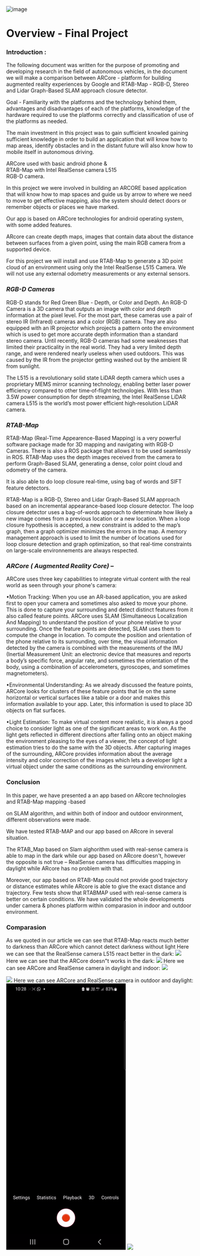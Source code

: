 ![image](https://user-images.githubusercontent.com/74238558/172580322-74437139-6a6c-4bee-8e47-1d3d0cbfbdaa.png)

# Overview - Final Project

### Introduction :
 The following document was written for the purpose of promoting and developing research in the field of autonomous vehicles, in the document we will make a comparison between ARCore - platform for building augmented reality experiences by Google and RTAB-Map - RGB-D, Stereo and Lidar Graph-Based SLAM approach closure detector.

Goal - Familiarity with the platforms and the technology behind them, advantages and disadvantages of each of the platforms, knowledge of the hardware required to use the platforms correctly and classification of use of the platforms as needed.


The main investment in this project was to gain sufficient knowled gaining sufficient knowledge in order to build an application that will know how to map areas, identify obstacles and in the distant future will also know how to mobile itself in autonomous driving.

 ARCore used with basic android phone &  
RTAB-Map with Intel RealSense camera L515  
RGB-D camera.


In this project we were involved in building an ARCORE based application that will know how to map spaces and guide us by arrow to where we need to move to get effective mapping, also the system should detect doors or remember objects or places we have marked.

Our app is based on ARCore technologies for android operating system, with some added features.

ARcore can create depth maps, images that contain data about the distance between surfaces from a given point, using the main RGB camera from a supported device.

For this project we will install and use RTAB-Map to generate a 3D point cloud of an environment using only the Intel RealSense L515 Camera. We will not use any external odometry measurements or any external sensors.


### _RGB-D Cameras_


RGB-D stands for Red Green Blue - Depth, or Color and Depth. An RGB-D Camera is a 3D camera that outputs an image with color and depth information at the pixel level. For the most part, these cameras use a pair of stereo IR (Infrared) cameras and a color (RGB) camera. They are also equipped with an IR projector which projects a pattern onto the environment which is used to get more accurate depth information than a standard stereo camera. Until recently, RGB-D cameras had some weaknesses that limited their practicality in the real world. They had a very limited depth range, and were rendered nearly useless when used outdoors. This was caused by the IR from the projector getting washed out by the ambient IR from sunlight.

The L515 is a revolutionary solid state LiDAR depth camera which uses a proprietary MEMS mirror scanning technology, enabling better laser power efficiency compared to other time‑of‑flight technologies. With less than 3.5W power consumption for depth streaming, the Intel RealSense LiDAR camera L515 is the world’s most power efficient high‑resolution LiDAR camera.




### _RTAB-Map_


RTAB-Map (Real-Time Appearence-Based Mapping) is a very powerful software package made for 3D mapping and navigating with RGB-D Cameras. There is also a ROS package that allows it to be used seamlessly in ROS. RTAB-Map uses the depth images received from the camera to perform Graph-Based SLAM, generating a dense, color point cloud and odometry of the camera.


It is also able to do loop closure real-time, using bag of words and SIFT feature detectors.

RTAB-Map is a RGB-D, Stereo and Lidar Graph-Based SLAM approach based on an incremental appearance-based loop closure detector. The loop closure detector uses a bag-of-words approach to determinate how likely a new image comes from a previous location or a new location. When a loop closure hypothesis is accepted, a new constraint is added to the map’s graph, then a graph optimizer minimizes the errors in the map. A memory management approach is used to limit the number of locations used for loop closure detection and graph optimization, so that real-time constraints on large-scale environnements are always respected.




### _ARCore ( Augmented Reality Core) –_


ARCore uses three key capabilities to integrate virtual content with the real world as seen through your phone's camera:

•Motion Tracking: When you use an AR-based application, you are asked first to open your camera and sometimes also asked to move your phone. This is done to capture your surrounding and detect distinct features from it also called feature points. ARCore uses SLAM (Simultaneous Localization And Mapping) to understand the position of your phone relative to your surrounding. Once the feature points are detected, SLAM uses them to compute the change in location. To compute the position and orientation of the phone relative to its surrounding, over time, the visual information detected by the camera is combined with the measurements of the IMU (Inertial Measurement Unit: an electronic device that measures and reports a body’s specific force, angular rate, and sometimes the orientation of the body, using a combination of accelerometers, gyroscopes, and sometimes magnetometers).

•Environmental Understanding: As we already discussed the feature points, ARCore looks for clusters of these feature points that lie on the same horizontal or vertical surfaces like a table or a door and makes this information available to your app. Later, this information is used to place 3D objects on flat surfaces.

•Light Estimation: To make virtual content more realistic, it is  always a good choice to consider light as one of the significant areas to work on. As the light gets reflected in different directions after falling onto an object making the environment pleasing to the eyes of a viewer, the concept of light estimation tries to do the same with the 3D objects. After capturing images of the surrounding, ARCore provides information about the average intensity and color correction of the images which lets a developer light a virtual object under the same conditions as the surrounding environment.



### Conclusion

In this paper, we have presented a an app based on ARcore technologies and RTAB-Map mapping -based

on SLAM algorithm, and within both of indoor and outdoor environment, different observations were made.

We have tested RTAB-MAP and our app based on ARcore in several situation.

The RTAB_Map based on Slam alghorithm used with real-sense camera is able to map in the dark while our app based on ARcore doesn't, however the opposite is not true – RealSense camera has difficulties mapping in daylight while ARcore has no problem with that.

Moreover, our app based on  RTAB-Map  could not provide good trajectory or distance estimates while ARcore is able to give the exact distance and trajectory. Few tests show that RTABMAP used with real-sense camera is better on certain conditions. We have validated the whole developments under camera & phones platform within comparasion  in indoor and outdoor environment.

### Comparasion
As we quoted in our article we can see that RTAB-Map reacts much better to darkness than ARCore which cannot detect darkness without light
Here we can see that the RealSense camera L515 react better in the dark:
![](https://github.com/EladVaknin/Final_Project_autonomous_car/blob/main/gifs/BNTS3X_58487e4932a57f4cb52185bb2d733087_00-00-00_00-00-20_2.gif)
Here we can see that the ARCore doesn"t works in the dark:
![](https://github.com/EladVaknin/Final_Project_autonomous_car/blob/main/gifs/BNTS3X_75488d4462c590af77d3e685b3ae42ac_00-00-08_00-00-23_2.gif)
Here we can see ARCore and RealSense camera in daylight and indoor:
![](https://github.com/EladVaknin/Final_Project_autonomous_car/blob/main/gifs/BNTS3X_dc083c2e42fd6314ad6e29991d9a72dc_00-00-01_00-00-19_2.gif)

![](https://github.com/EladVaknin/Final_Project_autonomous_car/blob/main/gifs/BNTS3X_3852cacf78d489715d97301140335c4e_00-00-11_00-00-30_3.gif)
Here we can see ARCore and RealSense camera in outdoor and daylight:
![](https://github.com/EladVaknin/Final_Project_autonomous_car/blob/main/gifs/BNTS3X_1677bb9415fab1040fed43ed453f5f7f_00-00-00_00-00-12_2.gif)
![](https://github.com/EladVaknin/Final_Project_autonomous_car/blob/main/gifs/BNTS3X_dad9560a1e0913570a14d2216f0f4584_00-00-00_00-00-22_2.gif)



